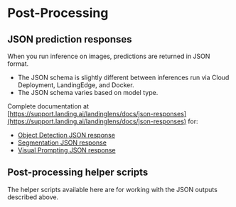 # Post-Processing

## JSON prediction responses
When you run inference on images, predictions are returned in JSON format. 

* The JSON schema is slightly different between inferences run via Cloud Deployment, LandingEdge, and Docker.
* The JSON schema varies based on model type.

Complete documentation at [https://support.landing.ai/landinglens/docs/json-responses](https://support.landing.ai/landinglens/docs/json-responses) for:

* [Object Detection JSON response](https://support.landing.ai/landinglens/docs/json-responses#example-object-detection-json-response)
* [Segmentation JSON response](https://support.landing.ai/landinglens/docs/json-responses#example-segmentation-json-response)
* [Visual Prompting JSON response](https://support.landing.ai/landinglens/docs/json-responses#example-visual-prompting-json-response)


## Post-processing helper scripts
The helper scripts available here are for working with the JSON outputs described above.






